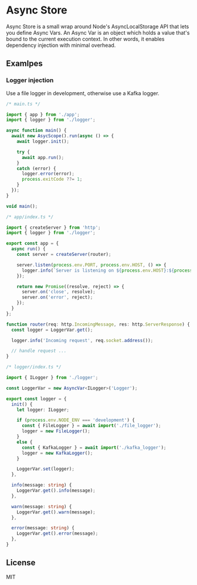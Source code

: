 # Async Store

Async Store is a small wrap around Node's AsyncLocalStorage API that lets you define Async Vars. An Async Var is an object which holds a value that's bound to the current execution context. In other words, it enables dependency injection with minimal overhead.

## Examlpes

### Logger injection

Use a file logger in development, otherwise use a Kafka logger.

```ts
/* main.ts */

import { app } from './app';
import { logger } from './logger';

async function main() {
  await new AsycScope().run(async () => {
    await logger.init();

    try {
      await app.run();
    }
    catch (error) {
      logger.error(error);
      process.exitCode ??= 1;
    }
  });
}

void main();
```
```ts
/* app/index.ts */

import { createServer } from 'http';
import { logger } from './logger';

export const app = {
  async run() {
    const server = createServer(router);

    server.listen(process.env.PORT, process.env.HOST, () => {
      logger.info(`Server is listening on ${process.env.HOST}:${process.env.PORT}`);
    });

    return new Promise((resolve, reject) => {
      server.on('close', resolve);
      server.on('error', reject);
    });
  }
};

function router(req: http.IncomingMessage, res: http.ServerResponse) {
  const logger = LoggerVar.get();

  logger.info('Incoming request', req.socket.address());

  // handle request ...
}
```
```ts
/* logger/index.ts */

import { ILogger } from './logger';

const LoggerVar = new AsyncVar<ILogger>('Logger');

export const logger = {
  init() {
    let logger: ILogger;

    if (process.env.NODE_ENV === 'development') {
      const { FileLogger } = await import('./file_logger');
      logger = new FileLogger();
    }
    else {
      const { KafkaLogger } = await import('./kafka_logger');
      logger = new KafkaLogger();
    }

    LoggerVar.set(logger);
  },

  info(message: string) {
    LoggerVar.get().info(message);
  },

  warn(message: string) {
    LoggerVar.get().warn(message);
  },

  error(message: string) {
    LoggerVar.get().error(message);
  },
}
```

## License

MIT
